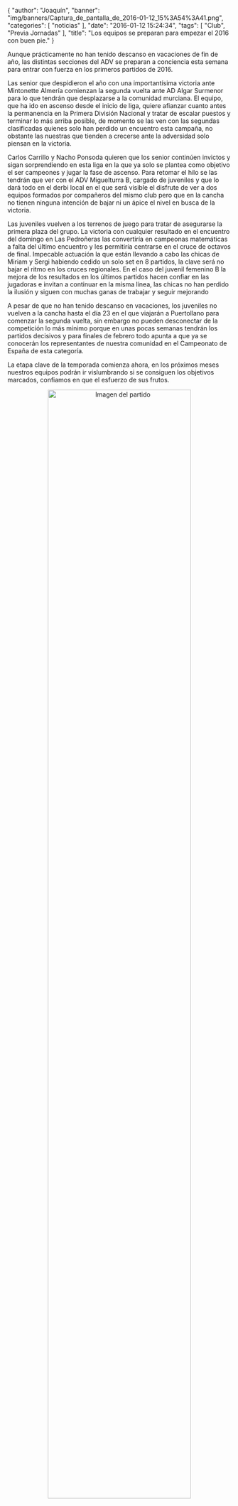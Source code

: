 {
  "author": "Joaquín", 
  "banner": "img/banners/Captura_de_pantalla_de_2016-01-12_15%3A54%3A41.png", 
  "categories": [
    "noticias"
  ], 
  "date": "2016-01-12 15:24:34", 
  "tags": [
    "Club", 
    "Previa Jornadas"
  ], 
  "title": "Los equipos se preparan para empezar el 2016 con buen pie."
}

Aunque prácticamente no han tenido descanso en vacaciones de fin de año, las distintas secciones del ADV se preparan a conciencia esta semana para entrar con fuerza en los primeros partidos de 2016.

Las senior que despidieron el año con una importantísima victoria ante Mintonette Almería comienzan la segunda vuelta ante AD Algar Surmenor para lo que tendrán que desplazarse a la comunidad murciana. El equipo, que ha ido en ascenso desde el inicio de liga, quiere afianzar cuanto antes la permanencia en la Primera División Nacional y tratar de escalar puestos y terminar lo más arriba posible, de momento se las ven con las segundas clasificadas quienes solo han perdido un encuentro esta campaña, no obstante las nuestras que tienden a crecerse ante la adversidad solo piensan en la victoria.

Carlos Carrillo y Nacho Ponsoda quieren que los senior continúen invictos y sigan sorprendiendo en esta liga en la que ya solo se plantea como objetivo el ser campeones y jugar la fase de ascenso. Para retomar el hilo se las tendrán que ver con el ADV Miguelturra B, cargado de juveniles y que lo dará todo en el derbi local en el que será visible el disfrute de ver a dos equipos formados por compañeros del mismo club pero que en la cancha no tienen ninguna intención de bajar ni un ápice el nivel en busca de la victoria.

Las juveniles vuelven a los terrenos de juego para tratar de asegurarse la primera plaza del grupo. La victoria con cualquier resultado en el encuentro del domingo en Las Pedroñeras las convertiría en campeonas matemáticas a falta del último encuentro y les permitiría centrarse en el cruce de octavos de final. Impecable actuación la que están llevando a cabo las chicas de Miriam y Sergi habiendo cedido un solo set en 8 partidos, la clave será no bajar el ritmo en los cruces regionales. En el caso del juvenil femenino B la mejora de los resultados en los últimos partidos hacen confiar en las jugadoras e invitan a continuar en la misma línea, las chicas no han perdido la ilusión y siguen con muchas ganas de trabajar y seguir mejorando

A pesar de que no han tenido descanso en vacaciones, los juveniles no vuelven a la cancha hasta el día 23 en el que viajarán a Puertollano para comenzar la segunda vuelta, sin embargo no pueden desconectar de la competición lo más mínimo porque en unas pocas semanas tendrán los partidos decisivos y para finales de febrero todo apunta a que ya se conocerán los representantes de nuestra comunidad en el Campeonato de España de esta categoría.

La etapa clave de la temporada comienza ahora, en los próximos meses nuestros equipos podrán ir vislumbrando si se consiguen los objetivos marcados, confiamos en que el esfuerzo de sus frutos.

<center>
<a target="_new" href="http://www.advmiguelturra.org/img/banners/Captura%20de%20pantalla%20de%202016-01-12%2015%3A54%3A41.png"> 
<img alt="Imagen del partido" width="80%" align="center" src="http://www.advmiguelturra.org/img/banners/Captura%20de%20pantalla%20de%202016-01-12%2015%3A54%3A41.png"/> </a> </center>

